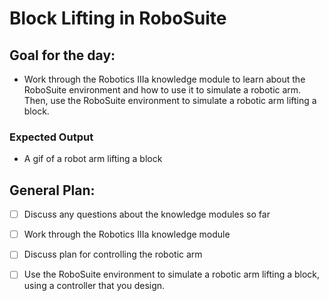 # Block Lifting in RoboSuite

## Goal for the day:

- Work through the Robotics IIIa knowledge module to learn about the RoboSuite environment and how to use it to simulate a robotic arm. Then, use the RoboSuite environment to simulate a robotic arm lifting a block.

### Expected Output

- A gif of a robot arm lifting a block

## General Plan:
- [ ] Discuss any questions about the knowledge modules so far
- [ ] Work through the Robotics IIIa knowledge module
- [ ] Discuss plan for controlling the robotic arm
- [ ] Use the RoboSuite environment to simulate a robotic arm lifting a block, using a controller that you design.


